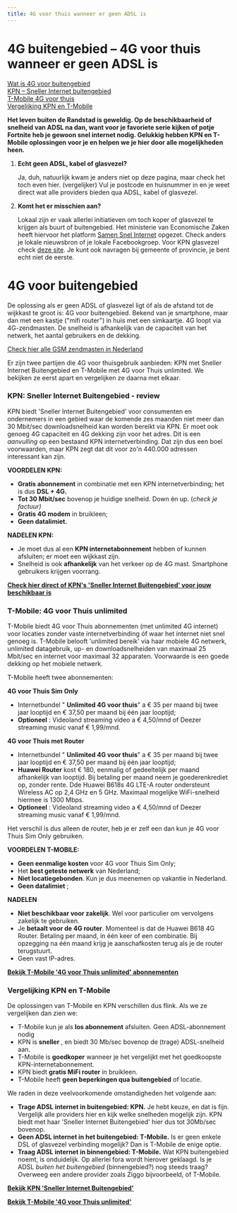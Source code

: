 ```yaml
---
title: 4G voor thuis wanneer er geen ADSL is
---
```


# 4G buitengebied – 4G voor thuis wanneer er geen ADSL is

<a href="https://4gbuitengebied.nl/#4g-voor-buitengebied" class="btn">Wat is 4G voor buitengebied</a><br />
<a href="https://4gbuitengebied.nl/#kpn-sneller-internet-buitengebied---review" class="btn">KPN – Sneller Internet buitengebied</a><br />
<a href="https://4gbuitengebied.nl/#t-mobile-4g-voor-thuis-unlimited" class="btn">T-Mobile 4G voor thuis</a><br />
<a href="https://4gbuitengebied.nl/#vergelijking-kpn-en-t-mobile" class="btn">Vergelijking KPN en T-Mobile</a><br />

**Het leven buiten de Randstad is geweldig. Op de beschikbaarheid of snelheid van ADSL na dan, want voor je favoriete serie kijken of potje Fortnite heb je gewoon snel internet nodig. Gelukkig hebben KPN en T-Mobile oplossingen voor je en helpen we je hier door alle mogelijkheden heen.**


1. **Echt geen ADSL, kabel of glasvezel?**

    Ja, duh, natuurlijk kwam je anders niet op deze pagina, maar check het toch even hier. (vergelijker)  Vul je postcode en huisnummer in en je weet direct wat alle providers bieden qua ADSL, kabel of glasvezel.

1. **Komt het er misschien aan?**

    Lokaal zijn er vaak allerlei initiatieven om toch koper of glasvezel te krijgen als buurt of buitengebied. Het ministerie van Economische Zaken heeft hiervoor het platform <a href="http://www.samensnelinternet.nl/" target="_blank" rel="nofollow">Samen Snel Internet</a> opgezet. Check anders je lokale nieuwsbron of je lokale Facebookgroep. Voor KPN glasvezel check <a href="https://4gbuitengebied.nl/kpnnetwerk/" target="_blank" rel="nofollow">deze site</a>. Je kunt ook navragen bij gemeente of provincie, je bent echt niet de eerste.

# 4G voor buitengebied

De oplossing als er geen ADSL of glasvezel ligt óf als de afstand tot de wijkkast te groot is: 4G voor buitengebied. Bekend van je smartphone, maar dan met een kastje (&quot;mifi router&quot;) in huis met een simkaartje. 4G loopt via 4G-zendmasten. De snelheid is afhankelijk van de capaciteit van het netwerk, het aantal gebruikers en de dekking.

<a href="http://www.gsmmasten.nl/" target="_blank" rel="nofollow">Check hier alle GSM zendmasten in Nederland</a>

Er zijn twee partijen die 4G voor thuisgebruik aanbieden: KPN met Sneller Internet Buitengebied en T-Mobile met 4G voor Thuis unlimited. We bekijken ze eerst apart en vergelijken ze daarna met elkaar.

### KPN: Sneller Internet Buitengebied - review

KPN biedt &#39;Sneller Internet Buitengebied&#39; voor consumenten en ondernemers in een gebied waar de komende zes maanden niet meer dan 30 Mbit/sec downloadsnelheid kan worden bereikt via KPN. Er moet ook genoeg 4G capaciteit en 4G dekking zijn voor het adres. Dit is een _aanvulling_ op een bestaand KPN internetverbinding. Dat zijn dus een boel voorwaarden, maar KPN zegt dat dit voor zo&#39;n 440.000 adressen interessant kan zijn.

**VOORDELEN KPN:**

- **Gratis abonnement** in combinatie met een KPN internetverbinding; het is dus **DSL + 4G.**
- **Tot 30 Mbit/sec** bovenop je huidige snelheid. Down én up. (_check je factuur)_
- **Gratis 4G modem** in bruikleen;
- **Geen datalimiet.**

**NADELEN KPN:**

- Je moet dus al een **KPN internetabonnement** hebben of kunnen afsluiten; er moet een wijkkast zijn.
- Snelheid is ook **afhankelijk** van het verkeer op de 4G mast. Smartphone gebruikers krijgen voorrang.

<a href="https://4gbuitengebied.nl/kpn/" target="_blank" rel="nofollow">**Check hier direct of KPN&#39;s &#39;Sneller Internet Buitengebied&#39; voor jouw beschikbaar is**</a>


### T-Mobile: 4G voor Thuis unlimited

T-Mobile biedt 4G voor Thuis abonnementen (met unlimited 4G internet) voor locaties zonder vaste internetverbinding óf waar het internet niet snel genoeg is. T-Mobile belooft &#39;unlimited bereik&#39; via haar mobiele 4G netwerk, unlimited datagebruik, up- en downloadsnelheiden van maximaal 25 Mbit/sec en internet voor maximaal 32 apparaten. Voorwaarde is een goede dekking op het mobiele netwerk.

T-Mobile heeft twee abonnementen:

**4G voor Thuis Sim Only**

- Internetbundel &quot; **Unlimited 4G voor thuis**&quot; a € 35 per maand bij twee jaar looptijd en € 37,50 per maand bij één jaar looptijd;
- **Optioneel** : Videoland streaming video a € 4,50/mnd of Deezer streaming music vanaf € 1,99/mnd.

**4G voor Thuis met Router**

- Internetbundel &quot; **Unlimited 4G voor thuis**&quot; a € 35 per maand bij twee jaar looptijd en € 37,50 per maand bij één jaar looptijd;
- **Huawei Router** kost € 180, eenmalig of gedeeltelijk per maand afhankelijk van looptijd. Bij betaling per maand neem je goederenkrediet op, zonder rente. Dde Huawei B618s 4G LTE-A router ondersteunt Wireless AC op 2,4 GHz en 5 GHz. Maximaal mogelijke WiFi-snelheid hiermee is 1300 Mbps.
- **Optioneel** : Videoland streaming video a € 4,50/mnd of Deezer streaming music vanaf € 1,99/mnd.

Het verschil is dus alleen de router, heb je er zelf een dan kun je 4G voor Thuis Sim Only gebruiken.

**VOORDELEN T-MOBILE:**

- **Geen eenmalige kosten** voor 4G voor Thuis Sim Only;
- Het **best geteste netwerk** van Nederland;
- **Niet locatiegebonden**. Kun je dus meenemen op vakantie in Nederland.
- **Geen datalimiet** ;

**NADELEN**

- **Niet beschikbaar voor zakelijk**. Wel voor particulier om vervolgens zakelijk te gebruiken.
- Je **betaalt voor de 4G router**. Momenteel is dat de Huawei B618 4G Router. Betaling per maand, in één keer of een combinatie. Bij opzegging na één maand krijg je aanschafkosten terug als je de router terugstuurt.
- Geen vast IP-adres.

<a href="https://4gbuitengebied.nl/tmobile/" target="_blank" rel="nofollow">**Bekijk T-Mobile &#39;4G voor Thuis unlimited&#39; abonnementen**</a>

### Vergelijking KPN en T-Mobile

De oplossingen van T-Mobile en KPN verschillen dus flink. Als we ze vergelijken dan zien we:

- T-Mobile kun je als **los abonnement** afsluiten. Geen ADSL-abonnement nodig
- KPN is **sneller** , en biedt 30 Mb/sec bovenop de (trage) ADSL-snelheid aan.
- T-Mobile is **goedkoper** wanneer je het vergelijkt met het goedkoopste KPN-internetabonnement.
- KPN biedt **gratis MiFi router** in bruikleen.
- T-Mobile heeft **geen beperkingen qua buitengebied** of locatie.

We raden in deze veelvoorkomende omstandigheden het volgende aan:

- **Trage ADSL internet in buitengebied: KPN.** Je hebt keuze, en dat is fijn. Vergelijk alle providers hier en kijk welke snelheden mogelijk zijn. KPN biedt met haar &#39;Sneller Internet Buitengebied&#39; hier dus tot 30Mb/sec bovenop.
- **Geen ADSL internet in het buitengebied: T-Mobile.** Is er geen enkele DSL of glasvezel verbinding mogelijk? Dan is T-Mobile de enige optie.
- **Traag ADSL internet in binnengebied: T-Mobile.** Wat KPN buitengebied noemt, is onduidelijk. Op allerlei fora wordt hierover geklaagd. Is je ADSL _buiten het buitengebied_ (binnengebied?) nog steeds traag? Overweeg een andere provider zoals Ziggo bijvoorbeeld, of T-Mobile.

<a href="https://4gbuitengebied.nl/kpn/" target="_blank" rel="nofollow">**Bekijk KPN &#39;Sneller Internet Buitengebied&#39;**</a>

<a href="https://4gbuitengebied.nl/tmobile/" target="_blank" rel="nofollow">**Bekijk T-Mobile &#39;4G voor Thuis unlimited&#39;**</a>
